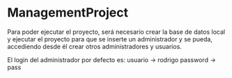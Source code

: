 # ManagementProject

Para poder ejecutar el proyecto, será necesario crear la base de datos local
y ejecutar el proyecto para que se inserte un administrador y se pueda, accediendo desde él crear otros administradores y usuarios.

El login del administrador por defecto es:
usuario -> rodrigo
password -> pass
